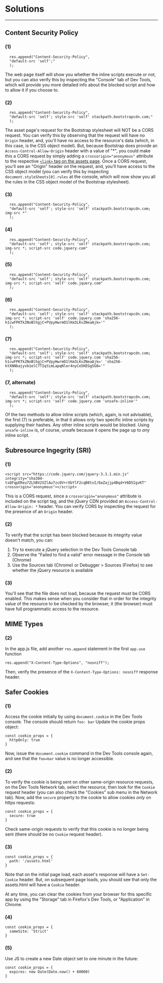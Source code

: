 # Solutions
---
## Content Security Policy

### (1)
```
  res.append("Content-Security-Policy", 
  "default-src 'self';"
  );
```
The web page itself will show you whether the inline scripts execute or not, but you can also verify this by inspecting the "Console" tab of Dev Tools, which will provide you more detailed info about the blocked script and how to allow it if you choose to.

### (2)
```
  res.append("Content-Security-Policy", 
  "default-src 'self'; style-src 'self' stackpath.bootstrapcdn.com;"
  );
```
The asset page's request for the Bootstrap stylesheet will NOT be a CORS request. You can verify this by observing that the request will have no `Origin` header, and, you'll have no access to the resource's data (which, in this case, is the CSS object model). But, because Bootstrap does provide an `Access-Control-Allow-Origin` header with a value of "*", you could make this a CORS request by simply adding a `crossorigin="anonymous"` attribute to the respective [`<link>` tag on the assets page](https://github.com/uwciso/browser-security/blob/master/public/assets.html#L8). Once a CORS request, you'll see an "Origin" header on the request, and, you'll have access to the CSS object model (you can verify this by inspecting `document.styleSheets[0].rules` at the console, which will now show you all the rules in the CSS object model of the Bootstrap stylesheet).

### (3)
```
  res.append("Content-Security-Policy", 
  "default-src 'self'; style-src 'self' stackpath.bootstrapcdn.com; img-src *"
  );
```

### (4)
```
  res.append("Content-Security-Policy", 
  "default-src 'self'; style-src 'self' stackpath.bootstrapcdn.com; img-src *; script-src code.jquery.com"
  );
```

### (5)
```
  res.append("Content-Security-Policy", 
  "default-src 'self'; style-src 'self' stackpath.bootstrapcdn.com; img-src *; script-src 'self' code.jquery.com"
  );
```

### (6)
```
  res.append("Content-Security-Policy", 
  "default-src 'self'; style-src 'self' stackpath.bootstrapcdn.com; img-src *; script-src 'self' code.jquery.com 'sha256-h1cwFPKTk2NoBlhgjC+PVpyHwrmO1lKm3LKvZNeaAjk='"
  );
```

### (7)
```
  res.append("Content-Security-Policy", 
  "default-src 'self'; style-src 'self' stackpath.bootstrapcdn.com; img-src *; script-src 'self' code.jquery.com 'sha256-h1cwFPKTk2NoBlhgjC+PVpyHwrmO1lKm3LKvZNeaAjk=' 'sha256-ktXNNbajyvb1elC7TIqtLmLapqNler4nyCe5KEGgSG8='"
  );
```

### (7, alternate)
```
  res.append("Content-Security-Policy", 
  "default-src 'self'; style-src 'self' stackpath.bootstrapcdn.com; img-src *; script-src 'self' code.jquery.com 'unsafe-inline'"
  );
```
Of the two methods to allow inline scripts (which, again, is not advisable), the first (7) is preferable, in that it allows only two specific inline scripts by supplying their hashes. Any other inline scripts would be blocked. Using `unsafe-inline` is, of course, unsafe because it opens the page up to *any* inline script.

## Subresource Ingegrity (SRI)

### (1)
```
<script src="https://code.jquery.com/jquery-3.3.1.min.js" integrity="sha384-tsQFqpEReu7ZLhBV2VZlAu7zcOV+rXbYlF2cqB8txI/8aZajjp4Bqd+V6D5IgvKT" crossorigin="anonymous"></script>
```
This is a CORS request, since a `crossorigin="anonymous"` attribute is included on the script tag, and the jQuery CDN provided an  `Access-Control-Allow-Origin: *` header. You can verify CORS by inspecting the request for the presence of an `Origin` header.

### (2)
To verify that the script has been blocked because its integrity value doesn't match, you can:
1. Try to execute a jQuery selection in the Dev Tools Console tab
2. Observe the "Failed to find a valid" error message in the Console tab (Chrome)
3. Use the Sources tab (Chrome) or Debugger > Sources (Firefox) to see whether the jQuery resource is available

### (3)
You'll see that the file does not load, because the request must be CORS enabled. This makes sense when you consider that in order for the integrity value of the resource to be checked by the browser, it (the browser) must have full programmatic access to the resource.

## MIME Types 
### (2)
In the app.js file, add another <code>res.append</code> statement in the first <code>app.use</code> function
```
res.append("X-Content-Type-Options", "nosniff");
```
Then, verify the presence of the `X-Content-Type-Options: nosniff` response header.

## Safer Cookies
### (1)
Access the cookie initially by using `document.cookie` in the Dev Tools console. The console should return `foo: bar` Update the cookie props object:
```
const cookie_props = {
  httpOnly: true
}
```
Now, issue the `document.cookie` command in the Dev Tools console again, and see that the `foo=bar` value is no longer accessible.

### (2)
To verify the cookie is being sent on other same-origin resource requests, on the Dev Tools Network tab, select the resource, then look for the `Cookie` request header (you can also check the "Cookies" sub menu in the Network tab).
Now, add the `secure` property to the cookie to allow cookies *only* on https requests:
```
const cookie_props = {
  secure: true
}
```
Check same-origin requests to verify that this cookie is no longer being sent (there should be no `Cookie` request header).

### (3)
```
const cookie_props = {
  path: '/assets.html'
}
```
Note that on the initial page load, each asset's response will have a `Set-Cookie` header. But, on subsequent page loads, you should see that only the assets.html will have a `Cookie` header. 

At any time, you can clear the cookies from your browser for this specific app by using the "Storage" tab in Firefox's Dev Tools, or "Application" in Chrome.

### (4)
```
const cookie_props = {
  sameSite: 'Strict'
}
```

### (5)
Use JS to create a new Date object set to one minute in the future:
```
const cookie_props = {
  expires: new Date(Date.now() + 60000)
}
```